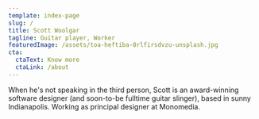 ```yaml
---
template: index-page
slug: /
title: Scott Woolgar
tagline: Guitar player, Worker
featuredImage: /assets/toa-heftiba-0rlfirsdvzu-unsplash.jpg
cta:
  ctaText: Know more
  ctaLink: /about
---
```

When he's not speaking in the third person, Scott is an award-winning software designer (and soon-to-be fulltime guitar slinger), based in sunny Indianapolis. Working as principal designer at Monomedia.